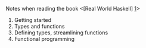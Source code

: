 Notes when reading the book <[Real World Haskell] [1]>

1. Getting started
2. Types and functions
3. Defining types, streamlining functions
4. Functional programming

[1]: (http://book.realworldhaskell.org/)

